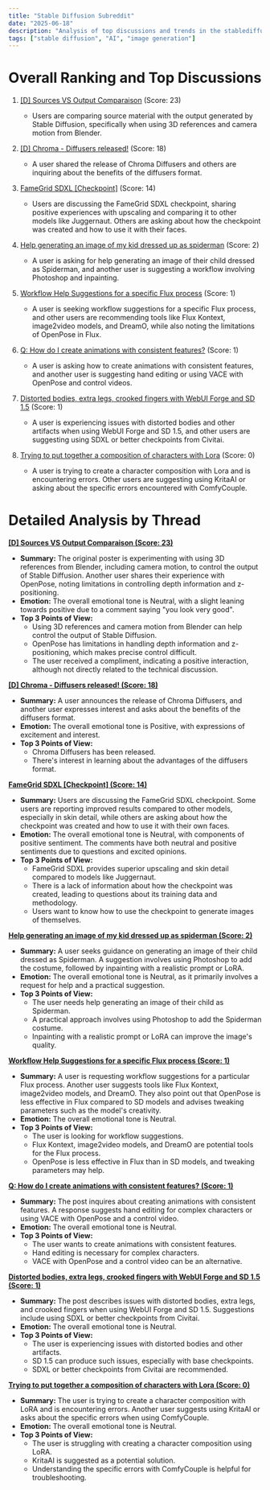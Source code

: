 ```yaml
---
title: "Stable Diffusion Subreddit"
date: "2025-06-18"
description: "Analysis of top discussions and trends in the stablediffusion subreddit"
tags: ["stable diffusion", "AI", "image generation"]
---
```


# Overall Ranking and Top Discussions
1.  [[D] Sources VS Output Comparaison](https://v.redd.it/h34du6z35q7f1) (Score: 23)
    *   Users are comparing source material with the output generated by Stable Diffusion, specifically when using 3D references and camera motion from Blender.

2.  [[D] Chroma - Diffusers released!](https://www.reddit.com/r/StableDiffusion/comments/1lepqtg/chroma_diffusers_released/) (Score: 18)
    *   A user shared the release of Chroma Diffusers and others are inquiring about the benefits of the diffusers format.

3.  [FameGrid SDXL [Checkpoint]](https://www.reddit.com/gallery/1leoe44) (Score: 14)
    *   Users are discussing the FameGrid SDXL checkpoint, sharing positive experiences with upscaling and comparing it to other models like Juggernaut. Others are asking about how the checkpoint was created and how to use it with their faces.

4.  [Help generating an image of my kid dressed up as spiderman](https://www.reddit.com/r/StableDiffusion/comments/1leppl1/help_generating_an_image_of_my_kid_dressed_up_as/) (Score: 2)
    *   A user is asking for help generating an image of their child dressed as Spiderman, and another user is suggesting a workflow involving Photoshop and inpainting.

5.  [Workflow Help Suggestions for a specific Flux process](https://www.reddit.com/r/StableDiffusion/comments/1leo8c5/workflow_help_suggestions_for_a_specific_flux/) (Score: 1)
    *   A user is seeking workflow suggestions for a specific Flux process, and other users are recommending tools like Flux Kontext, image2video models, and DreamO, while also noting the limitations of OpenPose in Flux.

6.  [Q:  How do I create animations with consistent features?](https://www.reddit.com/r/StableDiffusion/comments/1leodzd/q_how_do_i_create_animations_with_consistent/) (Score: 1)
    *   A user is asking how to create animations with consistent features, and another user is suggesting hand editing or using VACE with OpenPose and control videos.

7.  [Distorted bodies, extra legs, crooked fingers with WebUI Forge and SD 1.5](https://www.reddit.com/r/StableDiffusion/comments/1leq82o/distorted_bodies_extra_legs_crooked_fingers_with/) (Score: 1)
    *   A user is experiencing issues with distorted bodies and other artifacts when using WebUI Forge and SD 1.5, and other users are suggesting using SDXL or better checkpoints from Civitai.

8.  [Trying to put together a composition of characters with Lora](https://www.reddit.com/r/StableDiffusion/comments/1lembas/trying_to_put_together_a_composition_of/) (Score: 0)
    *   A user is trying to create a character composition with Lora and is encountering errors. Other users are suggesting using KritaAI or asking about the specific errors encountered with ComfyCouple.

# Detailed Analysis by Thread
**[[D] Sources VS Output Comparaison (Score: 23)](https://v.redd.it/h34du6z35q7f1)**
*   **Summary:**  The original poster is experimenting with using 3D references from Blender, including camera motion, to control the output of Stable Diffusion. Another user shares their experience with OpenPose, noting limitations in controlling depth information and z-positioning.
*   **Emotion:** The overall emotional tone is Neutral, with a slight leaning towards positive due to a comment saying "you look very good".
*   **Top 3 Points of View:**
    *   Using 3D references and camera motion from Blender can help control the output of Stable Diffusion.
    *   OpenPose has limitations in handling depth information and z-positioning, which makes precise control difficult.
    *   The user received a compliment, indicating a positive interaction, although not directly related to the technical discussion.

**[[D] Chroma - Diffusers released! (Score: 18)](https://www.reddit.com/r/StableDiffusion/comments/1lepqtg/chroma_diffusers_released/)**
*   **Summary:**  A user announces the release of Chroma Diffusers, and another user expresses interest and asks about the benefits of the diffusers format.
*   **Emotion:** The overall emotional tone is Positive, with expressions of excitement and interest.
*   **Top 3 Points of View:**
    *   Chroma Diffusers has been released.
    *   There's interest in learning about the advantages of the diffusers format.

**[FameGrid SDXL [Checkpoint] (Score: 14)](https://www.reddit.com/gallery/1leoe44)**
*   **Summary:**  Users are discussing the FameGrid SDXL checkpoint. Some users are reporting improved results compared to other models, especially in skin detail, while others are asking about how the checkpoint was created and how to use it with their own faces.
*   **Emotion:** The overall emotional tone is Neutral, with components of positive sentiment. The comments have both neutral and positive sentiments due to questions and excited opinions.
*   **Top 3 Points of View:**
    *   FameGrid SDXL provides superior upscaling and skin detail compared to models like Juggernaut.
    *   There is a lack of information about how the checkpoint was created, leading to questions about its training data and methodology.
    *   Users want to know how to use the checkpoint to generate images of themselves.

**[Help generating an image of my kid dressed up as spiderman (Score: 2)](https://www.reddit.com/r/StableDiffusion/comments/1leppl1/help_generating_an_image_of_my_kid_dressed_up_as/)**
*   **Summary:** A user seeks guidance on generating an image of their child dressed as Spiderman. A suggestion involves using Photoshop to add the costume, followed by inpainting with a realistic prompt or LoRA.
*   **Emotion:** The overall emotional tone is Neutral, as it primarily involves a request for help and a practical suggestion.
*   **Top 3 Points of View:**
    *   The user needs help generating an image of their child as Spiderman.
    *   A practical approach involves using Photoshop to add the Spiderman costume.
    *   Inpainting with a realistic prompt or LoRA can improve the image's quality.

**[Workflow Help Suggestions for a specific Flux process (Score: 1)](https://www.reddit.com/r/StableDiffusion/comments/1leo8c5/workflow_help_suggestions_for_a_specific_flux/)**
*   **Summary:** A user is requesting workflow suggestions for a particular Flux process. Another user suggests tools like Flux Kontext, image2video models, and DreamO. They also point out that OpenPose is less effective in Flux compared to SD models and advises tweaking parameters such as the model's creativity.
*   **Emotion:** The overall emotional tone is Neutral.
*   **Top 3 Points of View:**
    *   The user is looking for workflow suggestions.
    *   Flux Kontext, image2video models, and DreamO are potential tools for the Flux process.
    *   OpenPose is less effective in Flux than in SD models, and tweaking parameters may help.

**[Q:  How do I create animations with consistent features? (Score: 1)](https://www.reddit.com/r/StableDiffusion/comments/1leodzd/q_how_do_i_create_animations_with_consistent/)**
*   **Summary:** The post inquires about creating animations with consistent features. A response suggests hand editing for complex characters or using VACE with OpenPose and a control video.
*   **Emotion:** The overall emotional tone is Neutral.
*   **Top 3 Points of View:**
    *   The user wants to create animations with consistent features.
    *   Hand editing is necessary for complex characters.
    *   VACE with OpenPose and a control video can be an alternative.

**[Distorted bodies, extra legs, crooked fingers with WebUI Forge and SD 1.5 (Score: 1)](https://www.reddit.com/r/StableDiffusion/comments/1leq82o/distorted_bodies_extra_legs_crooked_fingers_with/)**
*   **Summary:** The post describes issues with distorted bodies, extra legs, and crooked fingers when using WebUI Forge and SD 1.5. Suggestions include using SDXL or better checkpoints from Civitai.
*   **Emotion:** The overall emotional tone is Neutral.
*   **Top 3 Points of View:**
    *   The user is experiencing issues with distorted bodies and other artifacts.
    *   SD 1.5 can produce such issues, especially with base checkpoints.
    *   SDXL or better checkpoints from Civitai are recommended.

**[Trying to put together a composition of characters with Lora (Score: 0)](https://www.reddit.com/r/StableDiffusion/comments/1lembas/trying_to_put_together_a_composition_of/)**
*   **Summary:** The user is trying to create a character composition with LoRA and is encountering errors. Another user suggests using KritaAI or asks about the specific errors when using ComfyCouple.
*   **Emotion:** The overall emotional tone is Neutral.
*   **Top 3 Points of View:**
    *   The user is struggling with creating a character composition using LoRA.
    *   KritaAI is suggested as a potential solution.
    *   Understanding the specific errors with ComfyCouple is helpful for troubleshooting.

